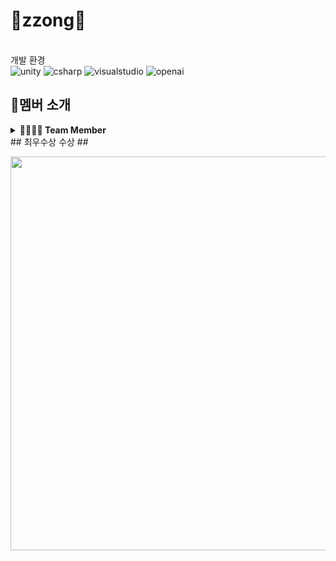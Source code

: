# 🐶zzong🐶
<br>개발 환경</br>
<img alt="unity" src ="https://img.shields.io/badge/unity-412991.svg?&style=for-the-badge&logo=unity&logoColor=white"/>
<img alt="csharp" src ="https://img.shields.io/badge/csharp-512BD4.svg?&style=for-the-badge&logo=csharp&logoColor=white"/>
<img alt="visualstudio" src ="https://img.shields.io/badge/visualstudio-5C2D91.svg?&style=for-the-badge&logo=visualstudio&logoColor=white"/>
<img alt="openai" src ="https://img.shields.io/badge/openaio-412991.svg?&style=for-the-badge&logo=openai&logoColor=white"/>
## 🎤멤버 소개

<details>
<summary> <b>👨‍👨‍👧‍👦 Team Member</b></summary><br>
  
</br>
<table>
  <tr>
    <td align="center">
      <a href="https://github.com/99narii">
        <img src="https://github.com/99narii.png" width="150px;" alt="나희"/>
        <br />
        <sub><b> 👑김나희 </b><br>🙋‍♂️ 팀장,기획,관리자</sub>
      </a>
    </td>
    <td align="center">
      <a href="https://github.com/pch229">
        <img src="https://github.com/pch229.png" width="150px;" alt="찬혁"/>
        <br />
        <sub><b> 박찬혁 </b><br>🙋‍♂️ 인벤토리,카메라,유저움직임 담당</sub>
      </a>
    </td>
    <td align="center">
      <a href="https://github.com/seohyunisthebest">
        <img src="https://github.com/seohyunisthebest.png" width="150px;" alt="서현"/>
        <br />
        <sub><b> 이서현 </b><br>🙋‍♂️ 미니게임 개발, 영상편집, 기획, 스토리, 퀘스트 담당</sub>
      </a>
    </td>
    <td align="center">
      <a href="https://github.com/chl9430">
        <img src="https://github.com/chl9430.png" width="150px;" alt="정훈"/>
        <br />
        <sub><b> 최정훈 </b><br>🙋‍♂️ 인벤토리,카메라,유저움직임,싱글톤 담당</sub>
      </a>
    </td>
    <td align="center">
      <a href="https://github.com/YuliusCS">
        <img src="https://github.com/YuliusCS.png" width="150px;" alt="하율"/>
        <br />
        <sub><b> 하율 </b><br>🙋‍♂️ 기획, 스토리, BM, 퀘스트, 발표자</sub>
      </a>
    </td>
  </tr>
</table>
</details>
## 최우수상 수상 ##
<p align="left">
  <img src=https://github.com/pch229/zzong/assets/"C:\Users\BIG3-07\Downloads\aa3c34ef\f810c2f2_1.png" width = "630px">

